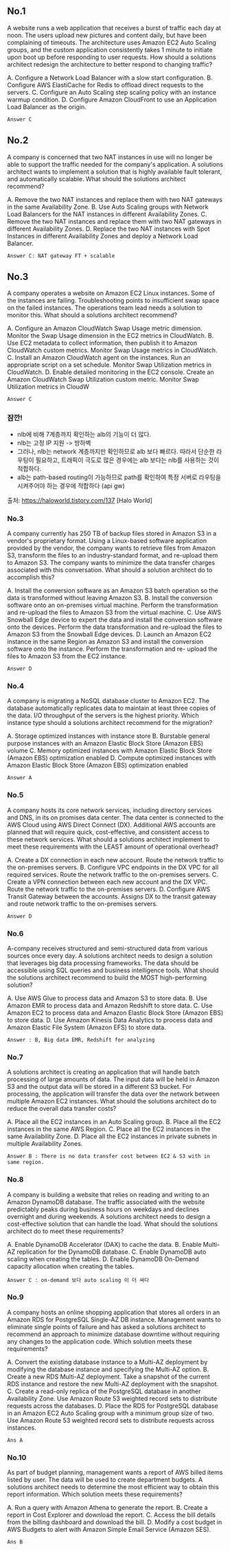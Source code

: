 ## No.1
A website runs a web application that receives a burst of traffic each day at noon. The users upload new pictures and content daily, but have been complaining of timeouts. The architecture uses Amazon EC2 Auto Scaling groups, and the custom application consistently takes 1 minute to initiate upon boot up before responding to user requests.
How should a solutions architect redesign the architecture to better respond to changing traffic?

A. Configure a Network Load Balancer with a slow start configuration.
B. Configure AWS ElastiCache for Redis to offload direct requests to the servers.
C. Configure an Auto Scaling step scaling policy with an instance warmup condition.
D. Configure Amazon CloudFront to use an Application Load Balancer as the origin.

`Answer C`


## No.2 
A company is concerned that two NAT instances in use will no longer be able to support the traffic needed for the company's application. A solutions architect wants to implement a solution that is highly available fault tolerant, and automatically scalable.
What should the solutions architect recommend?

A. Remove the two NAT instances and replace them with two NAT gateways in the same Availability Zone.
B. Use Auto Scaling groups with Network Load Balancers for the NAT instances in different Availability Zones.
C. Remove the two NAT instances and replace them with two NAT gateways in different Availability Zones.
D. Replace the two NAT instances with Spot Instances in different Availability Zones and deploy a Network Load Balancer.

`Answer C: NAT gateway FT + scalable`

## No.3
A company operates a website on Amazon EC2 Linux instances. Some of the instances are failing. Troubleshooting points to insufficient swap space on the failed instances. The operations team lead needs a solution to monitor this.
What should a solutions architect recommend?

A. Configure an Amazon CloudWatch Swap Usage metric dimension. Monitor the Swap Usage dimension in the EC2 metrics in CloudWatch.
B. Use EC2 metadata to collect information, then publish it to Amazon CloudWatch custom metrics. Monitor Swap Usage metrics in CloudWatch.
C. Install an Amazon CloudWatch agent on the instances. Run an appropriate script on a set schedule. Monitor Swap Utilization metrics in CloudWatch.
D. Enable detailed monitoring in the EC2 console. Create an Amazon CloudWatch Swap Utilization custom metric. Monitor Swap Utilization metrics in CloudW

`Answer C`

### 잠깐!
- nlb에 비해 7계층까지 확인하는 alb의 기능이 더 많다.
- nlb는 고정 IP 지원 -> 방하벽
- 그러나, nlb는 network 계층까지만 확인하므로 alb 보다 빠르다. 따라서 단순한 라우팅이 필요하고, 트래픽이 극도로 많은 경우에는 alb 보다는 nlb를 사용하는 것이 적합하다.
- alb는 path-based routing이 가능하므로 path를 확인하여 특정 서버로 라우팅을 시켜주어야 하는 경우에 적합하다 (api gw)


출처: https://haloworld.tistory.com/137 [Halo World]

### No.3
A company currently has 250 TB of backup files stored in Amazon S3 in a vendor's proprietary format. Using a Linux-based software application provided by the vendor, the company wants to retrieve files from Amazon S3, transform the files to an industry-standard format, and re-upload them to Amazon S3. The company wants to minimize the data transfer charges associated with this conversation.
What should a solution architect do to accomplish this?

A. Install the conversion software as an Amazon S3 batch operation so the data is transformed without leaving Amazon S3.
B. Install the conversion software onto an on-premises virtual machine. Perform the transformation and re-upload the files to Amazon S3 from the virtual machine.
C. Use AWS Snowball Edge device to expert the data and install the conversion software onto the devices. Perform the data transformation and re-upload the files to Amazon S3 from the Snowball Edge devices.
D. Launch an Amazon EC2 instance in the same Region as Amazon S3 and install the conversion software onto the instance. Perform the transformation and re- upload the files to Amazon S3 from the EC2 instance.

`Answer D`

### No.4
A company is migrating a NoSQL database cluster to Amazon EC2. The database automatically replicates data to maintain at least three copies of the data. I/O throughput of the servers is the highest priority. Which instance type should a solutions architect recommend for the migration?

A. Storage optimized instances with instance store
B. Burstable general purpose instances with an Amazon Elastic Block Store (Amazon EBS) volume
C. Memory optimized instances with Amazon Elastic Block Store (Amazon EBS) optimization enabled
D. Compute optimized instances with Amazon Elastic Block Store (Amazon EBS) optimization enabled

`Answer A`


### No.5
A company hosts its core network services, including directory services and DNS, in its on promises data center. The data center is connected to the AWS Cloud using AWS Direct Connect (DX). Additional AWS accounts are planned that will require quick, cost-effective, and consistent access to these network services.
What should a solutions architect implement to meet these requirements with the LEAST amount of operational overhead?

A. Create a DX connection in each new account. Route the network traffic to the on-premises servers.
B. Configure VPC endpoints in the DX VPC for all required services. Route the network traffic to the on-premises servers.
C. Create a VPN connection between each new account and the DX VPC. Route the network traffic to the on-premises servers.
D. Configure AWS Transit Gateway between the accounts. Assigns DX to the transit gateway and route network traffic to the on-premises servers.

`Answer D`

### No.6
A-company receives structured and semi-structured data from various sources once every day. A solutions architect needs to design a solution that leverages big data processing frameworks. The data should be accessible using SQL queries and business intelligence tools.
What should the solutions architect recommend to build the MOST high-performing solution?

A. Use AWS Glue to process data and Amazon S3 to store data.
B. Use Amazon EMR to process data and Amazon Redshift to store data.
C. Use Amazon EC2 to process data and Amazon Elastic Block Store (Amazon EBS) to store data.
D. Use Amazon Kinesis Data Analytics to process data and Amazon Elastic File System (Amazon EFS) to store data.

`Answer : B, Big data EMR, Redshift for analyzing`

### No.7
A solutions architect is creating an application that will handle batch processing of large amounts of data. The input data will be held in Amazon S3 and the output data will be stored in a different S3 bucket. For processing, the application will transfer the data over the network between multiple Amazon EC2 instances.
What should the solutions architect do to reduce the overall data transfer costs?

A. Place all the EC2 instances in an Auto Scaling group.
B. Place all the EC2 instances in the same AWS Region.
C. Place all the EC2 instances in the same Availability Zone.
D. Place all the EC2 instances in private subnets in multiple Availability Zones.

`Answer B : There is no data transfer cost between EC2 & S3 with in same region.`

### No.8
A company is building a website that relies on reading and writing to an Amazon DynamoDB database. The traffic associated with the website predictably peaks during business hours on weekdays and declines overnight and during weekends. A solutions architect needs to design a cost-effective solution that can handle the load.
What should the solutions architect do to meet these requirements?

A. Enable DynamoDB Accelerator (DAX) to cache the data.
B. Enable Multi-AZ replication for the DynamoDB database.
C. Enable DynamoDB auto scaling when creating the tables.
D. Enable DynamoDB On-Demand capacity allocation when creating the tables.

`Answer C : on-demand 보다 auto scaling 이 더 싸다`

### No.9
A company hosts an online shopping application that stores all orders in an Amazon RDS for PostgreSQL Single-AZ DB instance. Management wants to eliminate single points of failure and has asked a solutions architect to recommend an approach to minimize database downtime without requiring any changes to the application code.
Which solution meets these requirements?

A. Convert the existing database instance to a Multi-AZ deployment by modifying the database instance and specifying the Multi-AZ option.
B. Create a new RDS Multi-AZ deployment. Take a snapshot of the current RDS instance and restore the new Multi-AZ deployment with the snapshot.
C. Create a read-only replica of the PostgreSQL database in another Availability Zone. Use Amazon Route 53 weighted record sets to distribute requests across the databases.
D. Place the RDS for PostgreSQL database in an Amazon EC2 Auto Scaling group with a minimum group size of two. Use Amazon Route 53 weighted record sets to distribute requests across instances.

`Ans A`

### No.10
As part of budget planning, management wants a report of AWS billed items listed by user. The data will be used to create department budgets. A solutions architect needs to determine the most efficient way to obtain this report information.
Which solution meets these requirements?

A. Run a query with Amazon Athena to generate the report.
B. Create a report in Cost Explorer and download the report.
C. Access the bill details from the billing dashboard and download the bill.
D. Modify a cost budget in AWS Budgets to alert with Amazon Simple Email Service (Amazon SES).

`Ans B`

